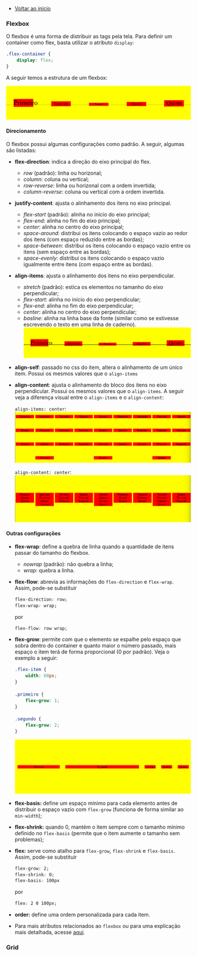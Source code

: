 - [Voltar ao início](../README.md)

### Flexbox

O flexbox é uma forma de distribuir as tags pela tela. Para definir um container como flex, basta utilizar o atributo `display`:

```css
.flex-container {
    display: flex;
}
```

A seguir temos a estrutura de um flexbox:

![Exemplo do align-items: baseline](../images/align-items-baseline.png "Exemplo do align-items: baseline")

#### Direcionamento

O flexbox possui algumas configurações como padrão. A seguir, algumas são listadas: 

- **flex-direction**: indica a direção do eixo principal do flex.

    - *row* (padrão): linha ou horizonal;
    - *column*: coluna ou vertical;
    - *row-reverse*: linha ou horizonal com a ordem invertida;
    - *column-reverse*: coluna ou vertical com a ordem invertida.

- **justify-content**: ajusta o alinhamento dos itens no eixo principal.

    - *flex-start* (padrão): alinha no início do eixo principal;
    - *flex-end*: alinha no fim do eixo principal;
    - *center*: alinha no centro do eixo principal;
    - *space-around*: distribui os itens colocando o espaço vazio ao redor dos itens (com espaço reduzido entre as bordas);
    - *space-between*: distribui os itens colocando o espaço vazio entre os itens (sem espaço entre as bordas);
    - *space-evenly*: distribui os itens colocando o espaço vazio igualmente entre itens (com espaço entre as bordas).

- **align-items**: ajusta o alinhamento dos itens no eixo perpendicular.

    - *stretch* (padrão): estica os elementos no tamanho do eixo perpendicular;
    - *flex-start*: alinha no início do eixo perpendicular;
    - *flex-end*: alinha no fim do eixo perpendicular;
    - *center*: alinha no centro do eixo perpendicular;
    - *basline*: alinha na linha base da fonte (similar como se estivesse escrevendo o texto em uma linha de caderno).
    ![Exemplo do align-items: baseline](../images/align-items-baseline.png "Exemplo do align-items: baseline")

- **align-self**: passado no css do item, altera o alinhamento de um único item. Possui os mesmos valores que o `align-items`

- **align-content**: ajusta o alinhamento do bloco dos itens no eixo perpendicular. Possui os mesmos valores que o `align-items`. A seguir veja a diferença visual entre o `align-items` e o `align-content`:
    
    `align-items: center`:
    ![Exemplo do align-items](../images/align-items-center.png "Exemplo do align-items")

    `align-content: center`:
    ![Exemplo do align-content](../images/align-content-center.png "Exemplo do align-content")

#### Outras configurações

- **flex-wrap**: define a quebra de linha quando a quantidade de itens passar do tamanho do flexbox.
    - *nowrap* (padrão): não quebra a linha;
    - *wrap*: quebra a linha.

- **flex-flow**: abrevia as informações do `flex-direction` e `flex-wrap`. Assim, pode-se substituir

    ```css
    flex-direction: row;
    flex-wrap: wrap;
    ```
    por

    ```css
    flex-flow: row wrap;
    ```

- **flex-grow**: permite com que o elemento se espalhe pelo espaço que sobra dentro do container e quanto maior o número passado, mais espaço o item terá de forma proporcional (0 por padrão). Veja o exemplo a seguir:

    ```css
    .flex-item {
        width: 60px;
    }

    .primeiro {
        flex-grow: 1;
    }

    .segundo {
        flex-grow: 2;
    }
    ```

    ![Exemplo do flex-grow](../images/flex-grow.png "Exemplo do flex-grow")

- **flex-basis:** define um espaço mínimo para cada elemento antes de distribuir o espaço vazio com `flex-grow` (funciona de forma similar ao `min-width`);

- **flex-shrink:** quando 0, mantém o item sempre com o tamanho mínimo definido no `flex-basis` (permite que o item aumente o tamanho sem problemas);

- **flex:** serve como atalho para `flex-grow`, `flex-shrink` e `flex-basis`. Assim, pode-se substituir

    ```css
    flex-grow: 2;
    flex-shrink: 0;
    flex-basis: 100px
    ```
    por

    ```css
    flex: 2 0 100px;
    ```

- **order:** define uma ordem personalizada para cada item.

- Para mais atributos relacionados ao `flexbox` ou para uma explicação mais detalhada, acesse [aqui](https://css-tricks.com/snippets/css/a-guide-to-flexbox/).

### Grid

